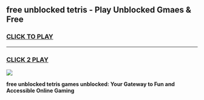 
## free unblocked tetris - Play Unblocked Gmaes & Free
<h3>
<a href="https://news.freeplayer.one?title=free_unblocked_tetris&ref=23F">CLICK TO PLAY</a></h3>
<hr>

<h3>
<a href="https://news.freeplayer.one?title=free_unblocked_tetris&ref=23F">CLICK 2 PLAY</a>
  
</h3>

<a href="https://news.freeplayer.one?title=free_unblocked_tetris&ref=23F/"><img src="https://clearcache.store/games.png"></a>


**free unblocked tetris games unblocked: Your Gateway to Fun and Accessible Online Gaming**
